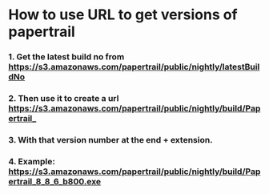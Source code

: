 # How to use URL to get versions of papertrail

### 1. Get the latest build no from https://s3.amazonaws.com/papertrail/public/nightly/latestBuildNo
 
### 2. Then use it to create a url https://s3.amazonaws.com/papertrail/public/nightly/build/Papertrail_

### 3. With that version number at the end + extension.

### 4. Example: https://s3.amazonaws.com/papertrail/public/nightly/build/Papertrail_8_8_6_b800.exe
